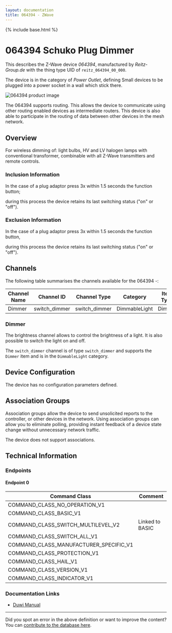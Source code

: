 ```yaml
---
layout: documentation
title: 064394 - ZWave
---
```


{% include base.html %}

# 064394 Schuko Plug Dimmer
This describes the Z-Wave device *064394*, manufactured by *Reitz-Group.de* with the thing type UID of ```reitz_064394_00_000```.

The device is in the category of *Power Outlet*, defining Small devices to be plugged into a power socket in a wall which stick there.

![064394 product image](https://opensmarthouse.org/zwavedatabase/53/image/)


The 064394 supports routing. This allows the device to communicate using other routing enabled devices as intermediate routers.  This device is also able to participate in the routing of data between other devices in the mesh network.

## Overview

For wireless dimming of: light bulbs, HV and LV halogen lamps with conventional transformer, combinable with all Z-Wave transmitters and remote controls.

### Inclusion Information

In the case of a plug adaptor press 3x within 1.5 seconds the function button;

during this process the device retains its last switching status ("on" or "off").

### Exclusion Information

In the case of a plug adaptor press 3x within 1.5 seconds the function button,

during this process the device retains its last switching status ("on" or "off").

## Channels

The following table summarises the channels available for the 064394 -:

| Channel Name | Channel ID | Channel Type | Category | Item Type |
|--------------|------------|--------------|----------|-----------|
| Dimmer | switch_dimmer | switch_dimmer | DimmableLight | Dimmer | 

### Dimmer
The brightness channel allows to control the brightness of a light.
            It is also possible to switch the light on and off.

The ```switch_dimmer``` channel is of type ```switch_dimmer``` and supports the ```Dimmer``` item and is in the ```DimmableLight``` category.



## Device Configuration

The device has no configuration parameters defined.

## Association Groups

Association groups allow the device to send unsolicited reports to the controller, or other devices in the network. Using association groups can allow you to eliminate polling, providing instant feedback of a device state change without unnecessary network traffic.

The device does not support associations.
## Technical Information

### Endpoints

#### Endpoint 0

| Command Class | Comment |
|---------------|---------|
| COMMAND_CLASS_NO_OPERATION_V1| |
| COMMAND_CLASS_BASIC_V1| |
| COMMAND_CLASS_SWITCH_MULTILEVEL_V2| Linked to BASIC|
| COMMAND_CLASS_SWITCH_ALL_V1| |
| COMMAND_CLASS_MANUFACTURER_SPECIFIC_V1| |
| COMMAND_CLASS_PROTECTION_V1| |
| COMMAND_CLASS_HAIL_V1| |
| COMMAND_CLASS_VERSION_V1| |
| COMMAND_CLASS_INDICATOR_V1| |

### Documentation Links

* [Duwi Manual](https://www.opensmarthouse.org/zwavedatabase/53/Duwi.pdf)

---

Did you spot an error in the above definition or want to improve the content?
You can [contribute to the database here](https://www.opensmarthouse.org/zwavedatabase/53).
